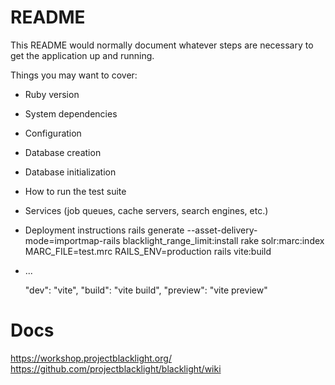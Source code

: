 # README

This README would normally document whatever steps are necessary to get the
application up and running.

Things you may want to cover:

* Ruby version

* System dependencies

* Configuration

* Database creation

* Database initialization

* How to run the test suite

* Services (job queues, cache servers, search engines, etc.)

* Deployment instructions
rails generate --asset-delivery-mode=importmap-rails blacklight_range_limit:install 
rake solr:marc:index MARC_FILE=test.mrc
RAILS_ENV=production rails vite:build
* ...

    "dev": "vite",
    "build": "vite build", 
    "preview": "vite preview" 


# Docs

https://workshop.projectblacklight.org/
https://github.com/projectblacklight/blacklight/wiki